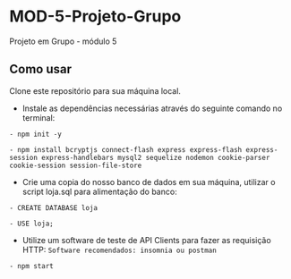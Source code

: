 # MOD-5-Projeto-Grupo
Projeto em Grupo - módulo 5


## Como usar

Clone este repositório para sua máquina local.

- Instale as dependências necessárias através do seguinte comando no terminal:
```
- npm init -y
```
```
- npm install bcryptjs connect-flash express express-flash express-session express-handlebars mysql2 sequelize nodemon cookie-parser cookie-session session-file-store 
```
- Crie uma copia do nosso banco de dados em sua máquina, utilizar o script loja.sql para alimentação do banco:
```
- CREATE DATABASE loja
```
```
- USE loja;
```
- Utilize um software de teste de API Clients para fazer as requisição HTTP:
``
  Software recomendados: insomnia ou postman
``
```
- npm start
```

